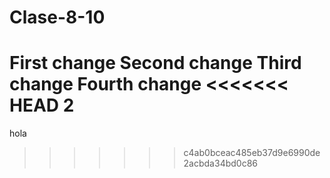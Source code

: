 # Clase-8-10
First change
Second change
Third change
Fourth change
<<<<<<< HEAD
2
=======
hola
>>>>>>> c4ab0bceac485eb37d9e6990de2acbda34bd0c86
